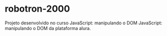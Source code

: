 # robotron-2000
Projeto desenvolvido no curso JavaScript: manipulando o DOM JavaScript: manipulando o DOM da plataforma alura.

